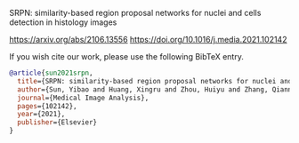 SRPN: similarity-based region proposal networks for nuclei and cells detection in histology images

https://arxiv.org/abs/2106.13556
https://doi.org/10.1016/j.media.2021.102142


If you wish cite our work, please use the following BibTeX entry.

```BibTeX
@article{sun2021srpn,
  title={SRPN: similarity-based region proposal networks for nuclei and cells detection in histology images},
  author={Sun, Yibao and Huang, Xingru and Zhou, Huiyu and Zhang, Qianni},
  journal={Medical Image Analysis},
  pages={102142},
  year={2021},
  publisher={Elsevier}
}
```